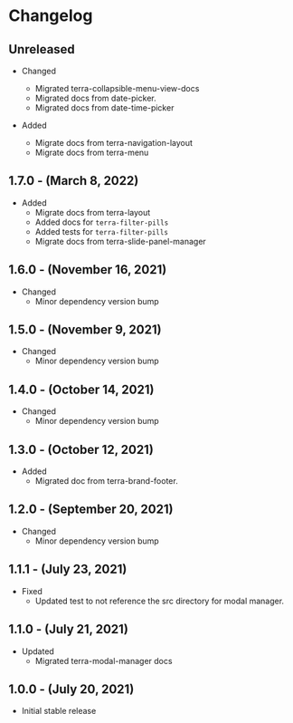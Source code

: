# Changelog

## Unreleased

* Changed
  * Migrated terra-collapsible-menu-view-docs
  * Migrated docs from date-picker.
  * Migrated docs from date-time-picker

* Added
  * Migrate docs from terra-navigation-layout
  * Migrate docs from terra-menu

## 1.7.0 - (March 8, 2022)

* Added
  * Migrate docs from terra-layout
  * Added docs for `terra-filter-pills`
  * Added tests for `terra-filter-pills`
  * Migrate docs from terra-slide-panel-manager

## 1.6.0 - (November 16, 2021)

* Changed
  * Minor dependency version bump

## 1.5.0 - (November 9, 2021)

* Changed
  * Minor dependency version bump

## 1.4.0 - (October 14, 2021)

* Changed
  * Minor dependency version bump

## 1.3.0 - (October 12, 2021)

* Added
  * Migrated doc from terra-brand-footer.

## 1.2.0 - (September 20, 2021)

* Changed
  * Minor dependency version bump

## 1.1.1 - (July 23, 2021)

* Fixed
  * Updated test to not reference the src directory for modal manager.

## 1.1.0 - (July 21, 2021)

* Updated
  * Migrated terra-modal-manager docs

## 1.0.0 - (July 20, 2021)

* Initial stable release
